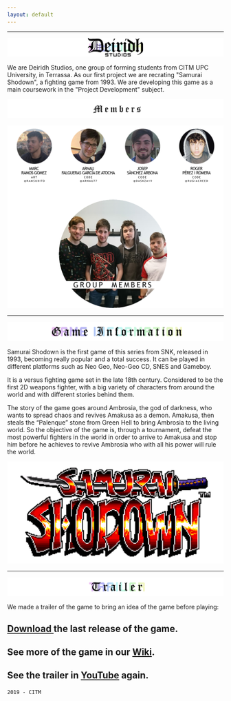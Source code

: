 ```yaml
---
layout: default
---
```



* * *

![Branching](https://raw.githubusercontent.com/deiridh-studios/Samurai-Shodown--Project-1/master/Web/Title%20LOGO.png)


We are Deiridh Studios, one group of forming students from CITM UPC University, in Terrassa. As our first project we are recrating "Samurai Shodown", a fighting game from 1993. We are developing this game as a main coursework in the "Project Development" subject.

![Branching](https://raw.githubusercontent.com/deiridh-studios/Samurai-Shodown--Project-1/master/Web/Members.png)

![Branching](https://raw.githubusercontent.com/deiridh-studios/Samurai-Shodown--Project-1/master/Web/All.png)


* * *

![Branching](https://raw.githubusercontent.com/deiridh-studios/Samurai-Shodown--Project-1/master/Web/Information.png)

Samurai Shodown is the first game of this series from SNK, released in 1993, becoming really popular and a total success. It can be played in different platforms such as Neo Geo, Neo-Geo CD, SNES and Gameboy.

It is a versus fighting game set in the late 18th century. Considered to be the first 2D weapons fighter, with a big variety of characters from around the world and with different stories behind them.

The story of the game goes around Ambrosia, the god of darkness, who wants to spread chaos and revives Amakusa as a demon. Amakusa, then steals the “Palenque” stone from Green Hell to bring Ambrosia to the living world. So the objective of the game is, through a tournament, defeat the most powerful fighters in the world in order to arrive to Amakusa and stop him before he achieves to revive Ambrosia who with all his power will rule the world. 

![Branching](https://raw.githubusercontent.com/deiridh-studios/Samurai-Shodown--Project-1/master/Art/Samurai%20Shodown%20LOGO.PNG)

* * *

![Branching](https://raw.githubusercontent.com/deiridh-studios/Samurai-Shodown--Project-1/master/Web/Trailer.png)

We made a trailer of the game to bring an idea of the game before playing:

## [Download ](https://github.com/deiridh-studios/Samurai-Shodown--Project-1/releases) the last release of the game.
## See more of the game in our [Wiki](https://github.com/deiridh-studios/Samurai-Shodown--Project-1/wiki).
## See the trailer in [YouTube](https://github.com/deiridh-studios/Samurai-Shodown--Project-1/wiki) again.

```
2019 - CITM
```
